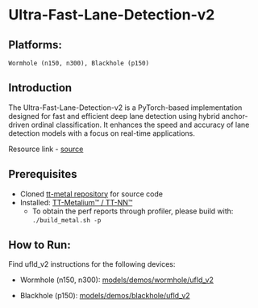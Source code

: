# Ultra-Fast-Lane-Detection-v2

## Platforms:
    Wormhole (n150, n300), Blackhole (p150)

## Introduction
The Ultra-Fast-Lane-Detection-v2 is a PyTorch-based implementation designed for fast and efficient deep lane detection using hybrid anchor-driven ordinal classification. It enhances the speed and accuracy of lane detection models with a focus on real-time applications.

Resource link - [source](https://github.com/cfzd/Ultra-Fast-Lane-Detection-v2)

## Prerequisites
- Cloned [tt-metal repository](https://github.com/tenstorrent/tt-metal) for source code
- Installed: [TT-Metalium™ / TT-NN™](https://github.com/tenstorrent/tt-metal/blob/main/INSTALLING.md)
  - To obtain the perf reports through profiler, please build with: `./build_metal.sh -p`

## How to Run:

Find ufld_v2 instructions for the following devices:

- Wormhole (n150, n300): [models/demos/wormhole/ufld_v2](https://github.com/tenstorrent/tt-metal/tree/main/models/demos/wormhole/ufld_v2)

- Blackhole (p150): [models/demos/blackhole/ufld_v2](https://github.com/tenstorrent/tt-metal/tree/main/models/demos/blackhole/ufld_v2)
